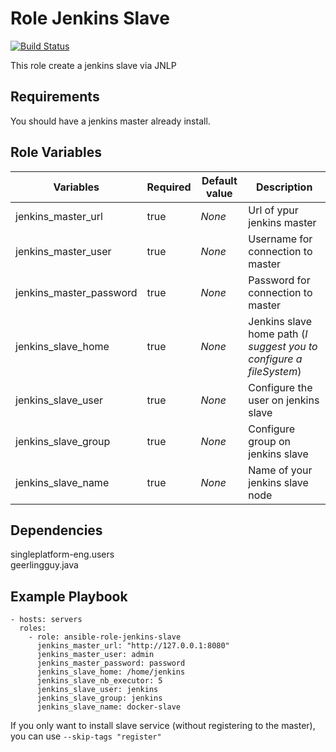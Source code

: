 Role Jenkins Slave
=========
[![Build Status](https://travis-ci.com/dinivas/ansible-role-jenkins-slave.svg?branch=master)](https://travis-ci.com/dinivas/ansible-role-jenkins-slave)

This role create a jenkins slave via JNLP

Requirements
------------

You should have a jenkins master already install.

Role Variables
--------------

| Variables | Required | Default value | Description |
|-----------|----------|---------------|-------------|
| jenkins_master_url | true | *None*       | Url of ypur jenkins master |
| jenkins_master_user | true | *None* | Username for connection to master |
| jenkins_master_password | true | *None* | Password for connection to master |
| jenkins_slave_home | true | *None* | Jenkins slave home path (*I suggest you to configure a fileSystem*) | jenkins_slave_nb_executor | true | *None* | Number of executor |
| jenkins_slave_user | true | *None* | Configure the user on jenkins slave |
| jenkins_slave_group | true | *None* | Configure group on jenkins slave |
| jenkins_slave_name | true | *None* | Name of your jenkins slave node |

Dependencies
------------
singleplatform-eng.users \
geerlingguy.java

Example Playbook
----------------

    - hosts: servers
      roles:
        - role: ansible-role-jenkins-slave
          jenkins_master_url: "http://127.0.0.1:8080"
          jenkins_master_user: admin
          jenkins_master_password: password
          jenkins_slave_home: /home/jenkins
          jenkins_slave_nb_executor: 5
          jenkins_slave_user: jenkins
          jenkins_slave_group: jenkins
          jenkins_slave_name: docker-slave

If you only want to install slave service (without registering to the master), you can use `--skip-tags "register"`


